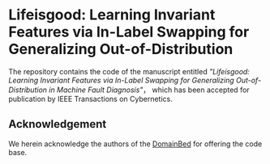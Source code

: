 # Lifeisgood: Learning Invariant Features via In-Label Swapping for Generalizing Out-of-Distribution

The repository contains the code of the manuscript entitled
_"Lifeisgood: Learning Invariant Features via In-Label Swapping for 
Generalizing Out-of-Distribution in Machine Fault Diagnosis"_， 
which has been accepted for publication by IEEE Transactions on Cybernetics.

## Acknowledgement 
We herein acknowledge the authors of the [DomainBed](https://github.com/facebookresearch/DomainBed) 
for offering the code base.


